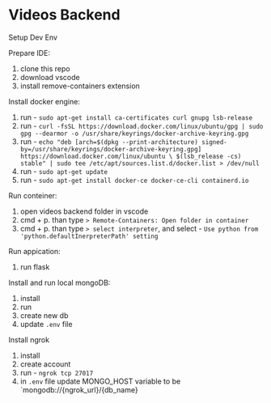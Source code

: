 # Videos Backend

Setup Dev Env

Prepare IDE:
1) clone this repo
2) download vscode
3) install remove-containers extension

Install docker engine:
1) run - `sudo apt-get install ca-certificates curl gnupg lsb-release`
2) run - `curl -fsSL https://download.docker.com/linux/ubuntu/gpg | sudo gpg --dearmor -o /usr/share/keyrings/docker-archive-keyring.gpg`
3) run - `echo "deb [arch=$(dpkg --print-architecture) signed-by=/usr/share/keyrings/docker-archive-keyring.gpg] https://download.docker.com/linux/ubuntu \
  $(lsb_release -cs) stable" | sudo tee /etc/apt/sources.list.d/docker.list > /dev/null`
4) run - `sudo apt-get update`
5) run - `sudo apt-get install docker-ce docker-ce-cli containerd.io`

Run conteiner:
1) open videos backend folder in vscode
2) cmd + p. than type `> Remote-Containers: Open folder in container`
3) cmd + p. than type `> select interpreter`, and select - `Use python from 'python.defaultInerpreterPath' setting`

Run appication:
1) run flask

Install and run local mongoDB:
1) install
2) run
3) create new db
4) update `.env` file

Install ngrok
1) install
2) create account
3) run - `ngrok tcp 27017`
4) in `.env` file update MONGO_HOST variable to be `mongodb://{ngrok_url}/{db_name}
